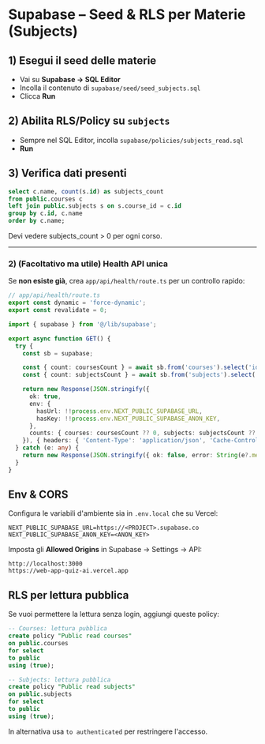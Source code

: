 # Supabase – Seed & RLS per Materie (Subjects)

## 1) Esegui il seed delle materie
- Vai su **Supabase → SQL Editor**
- Incolla il contenuto di `supabase/seed/seed_subjects.sql`
- Clicca **Run**

## 2) Abilita RLS/Policy su `subjects`
- Sempre nel SQL Editor, incolla `supabase/policies/subjects_read.sql`
- **Run**

## 3) Verifica dati presenti
```sql
select c.name, count(s.id) as subjects_count
from public.courses c
left join public.subjects s on s.course_id = c.id
group by c.id, c.name
order by c.name;
```
Devi vedere subjects_count > 0 per ogni corso.

---

### 2) (Facoltativo ma utile) Health API unica

Se **non esiste già**, crea `app/api/health/route.ts` per un controllo rapido:

```ts
// app/api/health/route.ts
export const dynamic = 'force-dynamic';
export const revalidate = 0;

import { supabase } from '@/lib/supabase';

export async function GET() {
  try {
    const sb = supabase;

    const { count: coursesCount } = await sb.from('courses').select('id', { count: 'exact', head: true });
    const { count: subjectsCount } = await sb.from('subjects').select('id', { count: 'exact', head: true });

    return new Response(JSON.stringify({
      ok: true,
      env: {
        hasUrl: !!process.env.NEXT_PUBLIC_SUPABASE_URL,
        hasKey: !!process.env.NEXT_PUBLIC_SUPABASE_ANON_KEY,
      },
      counts: { courses: coursesCount ?? 0, subjects: subjectsCount ?? 0 },
    }), { headers: { 'Content-Type': 'application/json', 'Cache-Control': 'no-store' }});
  } catch (e: any) {
    return new Response(JSON.stringify({ ok: false, error: String(e?.message || e) }), { status: 500 });
  }
}
```

## Env & CORS

Configura le variabili d'ambiente sia in `.env.local` che su Vercel:

```
NEXT_PUBLIC_SUPABASE_URL=https://<PROJECT>.supabase.co
NEXT_PUBLIC_SUPABASE_ANON_KEY=<ANON_KEY>
```

Imposta gli **Allowed Origins** in Supabase → Settings → API:

```
http://localhost:3000
https://web-app-quiz-ai.vercel.app
```

## RLS per lettura pubblica

Se vuoi permettere la lettura senza login, aggiungi queste policy:

```sql
-- Courses: lettura pubblica
create policy "Public read courses"
on public.courses
for select
to public
using (true);

-- Subjects: lettura pubblica
create policy "Public read subjects"
on public.subjects
for select
to public
using (true);
```

In alternativa usa `to authenticated` per restringere l'accesso.

